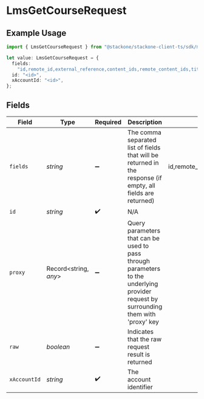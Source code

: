 # LmsGetCourseRequest

## Example Usage

```typescript
import { LmsGetCourseRequest } from "@stackone/stackone-client-ts/sdk/models/operations";

let value: LmsGetCourseRequest = {
  fields:
    "id,remote_id,external_reference,content_ids,remote_content_ids,title,description,languages,cover_url,url,active,duration,categories,skills,updated_at,created_at,content",
  id: "<id>",
  xAccountId: "<id>",
};
```

## Fields

| Field                                                                                                                                                                    | Type                                                                                                                                                                     | Required                                                                                                                                                                 | Description                                                                                                                                                              | Example                                                                                                                                                                  |
| ------------------------------------------------------------------------------------------------------------------------------------------------------------------------ | ------------------------------------------------------------------------------------------------------------------------------------------------------------------------ | ------------------------------------------------------------------------------------------------------------------------------------------------------------------------ | ------------------------------------------------------------------------------------------------------------------------------------------------------------------------ | ------------------------------------------------------------------------------------------------------------------------------------------------------------------------ |
| `fields`                                                                                                                                                                 | *string*                                                                                                                                                                 | :heavy_minus_sign:                                                                                                                                                       | The comma separated list of fields that will be returned in the response (if empty, all fields are returned)                                                             | id,remote_id,external_reference,content_ids,remote_content_ids,title,description,languages,cover_url,url,active,duration,categories,skills,updated_at,created_at,content |
| `id`                                                                                                                                                                     | *string*                                                                                                                                                                 | :heavy_check_mark:                                                                                                                                                       | N/A                                                                                                                                                                      |                                                                                                                                                                          |
| `proxy`                                                                                                                                                                  | Record<string, *any*>                                                                                                                                                    | :heavy_minus_sign:                                                                                                                                                       | Query parameters that can be used to pass through parameters to the underlying provider request by surrounding them with 'proxy' key                                     |                                                                                                                                                                          |
| `raw`                                                                                                                                                                    | *boolean*                                                                                                                                                                | :heavy_minus_sign:                                                                                                                                                       | Indicates that the raw request result is returned                                                                                                                        |                                                                                                                                                                          |
| `xAccountId`                                                                                                                                                             | *string*                                                                                                                                                                 | :heavy_check_mark:                                                                                                                                                       | The account identifier                                                                                                                                                   |                                                                                                                                                                          |